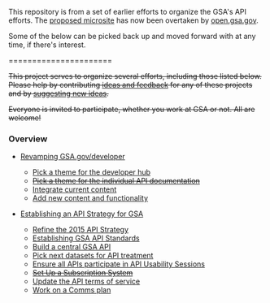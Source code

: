 This repository is from a set of earlier efforts to organize the GSA's API efforts.  The [proposed microsite](https://gsa.github.io/developers/) has now been overtaken by [open.gsa.gov](http://open.gsa.gov).  

Some of the below can be picked back up and moved forward with at any time, if there's interest.  

======================


~~This project serves to organize several efforts, including those listed below.  Please help by contributing [ideas and feedback](https://github.com/GSA/developers/issues) for any of these projects and by [suggesting new ideas](https://github.com/GSA/developers/issues/new).~~

~~Everyone is invited to participate, whether you work at GSA or not.  All are welcome!~~ 

### Overview 

* [Revamping GSA.gov/developer](https://github.com/GSA/developers/milestones/GSA.gov/developers)
  * [Pick a theme for the developer hub](https://github.com/GSA/developers/issues/5)
  * ~~[Pick a theme for the individual API documentation](https://github.com/GSA/developers/issues/6)~~
  * [Integrate current content](https://github.com/GSA/developers/issues/7)
  * [Add new content and functionality](https://github.com/GSA/developers/issues/3)

* [Establishing an API Strategy for GSA](https://github.com/GSA/developers/milestones/API%20Strategy%20for%20GSA)
  * [Refine the 2015 API Strategy](https://github.com/GSA/developers/blob/gh-pages/api_strategy.md)
  * [Establishing GSA API Standards](https://github.com/GSA/developers/issues/10)
  * [Build a central GSA API](https://github.com/GSA/developers/issues/4)
  * [Pick next datasets for API treatment](https://github.com/GSA/developers/issues/2)
  * [Ensure all APIs participate in API Usability Sessions](https://github.com/GSA/developers/issues/12)
  * ~~[Set Up a Subscription System](https://github.com/GSA/developers/issues/13)~~
  * [Update the API terms of service](https://github.com/GSA/developers/issues/14)
  * [Work on a Comms plan](https://github.com/GSA/developers/issues/15)
